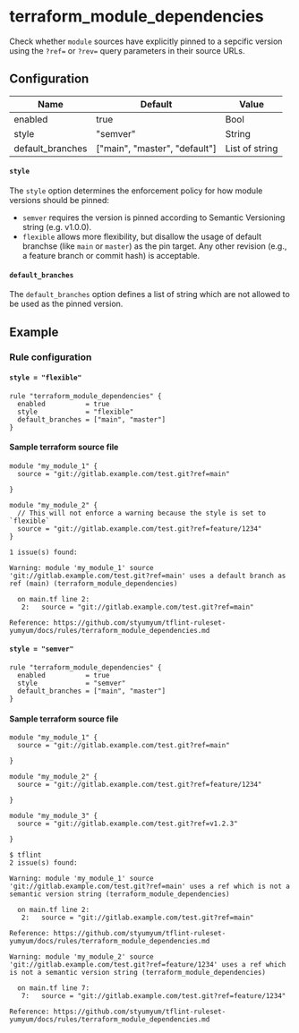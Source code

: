 # terraform_module_dependencies

Check whether `module` sources have explicitly pinned to a sepcific version using the `?ref=` or `?rev=` query parameters in their source URLs.

## Configuration

| Name             | Default                       | Value          |
| ---------------- | ----------------------------- | -------------- |
| enabled          | true                          | Bool           |
| style            | "semver"                      | String         |
| default_branches | ["main", "master", "default"] | List of string |

#### `style`

The `style` option determines the enforcement policy for how module versions should be pinned:

- `semver` requires the version is pinned according to Semantic Versioning string (e.g. v1.0.0).
- `flexible` allows more flexibility, but disallow the usage of default branchse (like `main` or `master`) as the pin target. Any other revision (e.g., a feature branch or commit hash) is acceptable.

#### `default_branches`

The `default_branches` option defines a list of string which are not allowed to be used as the pinned version.

## Example

### Rule configuration

#### `style = "flexible"`

```hcl
rule "terraform_module_dependencies" {
  enabled          = true
  style            = "flexible"
  default_branches = ["main", "master"]
}
```

#### Sample terraform source file

```hcl
module "my_module_1" {
  source = "git://gitlab.example.com/test.git?ref=main"

}

module "my_module_2" {
  // This will not enforce a warning because the style is set to `flexible`
  source = "git://gitlab.example.com/test.git?ref=feature/1234"
}
```

```
1 issue(s) found:

Warning: module 'my_module_1' source 'git://gitlab.example.com/test.git?ref=main' uses a default branch as ref (main) (terraform_module_dependencies)

  on main.tf line 2:
   2:   source = "git://gitlab.example.com/test.git?ref=main"

Reference: https://github.com/styumyum/tflint-ruleset-yumyum/docs/rules/terraform_module_dependencies.md
```

#### `style = "semver"`

```hcl
rule "terraform_module_dependencies" {
  enabled          = true
  style            = "semver"
  default_branches = ["main", "master"]
}
```

#### Sample terraform source file

```hcl
module "my_module_1" {
  source = "git://gitlab.example.com/test.git?ref=main"

}

module "my_module_2" {
  source = "git://gitlab.example.com/test.git?ref=feature/1234"

}

module "my_module_3" {
  source = "git://gitlab.example.com/test.git?ref=v1.2.3"

}
```

```
$ tflint
2 issue(s) found:

Warning: module 'my_module_1' source 'git://gitlab.example.com/test.git?ref=main' uses a ref which is not a semantic version string (terraform_module_dependencies)

  on main.tf line 2:
   2:   source = "git://gitlab.example.com/test.git?ref=main"

Reference: https://github.com/styumyum/tflint-ruleset-yumyum/docs/rules/terraform_module_dependencies.md

Warning: module 'my_module_2' source 'git://gitlab.example.com/test.git?ref=feature/1234' uses a ref which is not a semantic version string (terraform_module_dependencies)

  on main.tf line 7:
   7:   source = "git://gitlab.example.com/test.git?ref=feature/1234"

Reference: https://github.com/styumyum/tflint-ruleset-yumyum/docs/rules/terraform_module_dependencies.md
```
